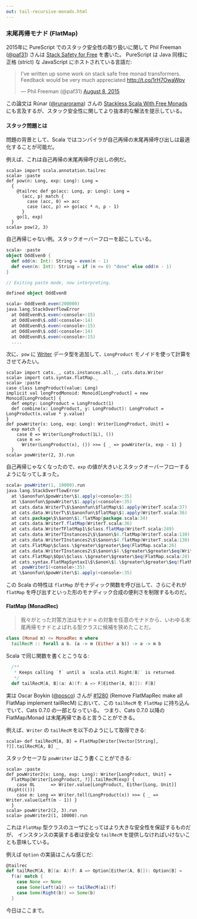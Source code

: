 ```yaml
---
out: tail-recursive-monads.html
---
```


  [@runarorama]: https://twitter.com/runarorama
  [@paf31]: https://twitter.com/paf31
  [ssfmvid]: http://skillsmatter.com/podcast/scala/stackless-scala-free-monads
  [ssfmpaper]: http://days2012.scala-lang.org/sites/days2012/files/bjarnason_trampolines.pdf
  [ssff]: http://functorial.com/stack-safety-for-free/index.pdf
  [Writer]: Writer.html
  [@posco]: https://twitter.com/posco
  [1280]: https://github.com/typelevel/cats/pull/1280

### 末尾再帰モナド (FlatMap)

2015年に PureScript でのスタック安全性の取り扱いに関して Phil Freeman ([@paf31][@paf31]) さんは [Stack Safety for Free][ssff] を書いた。
PureScript は Java 同様に正格 (strict) な JavaScript にホストされている言語だ:

<blockquote class="twitter-tweet" data-lang="en"><p lang="en" dir="ltr">I&#39;ve written up some work on stack safe free monad transformers. Feedback would be very much appreciated <a href="http://t.co/1rH7OwaWpy">http://t.co/1rH7OwaWpy</a></p>&mdash; Phil Freeman (@paf31) <a href="https://twitter.com/paf31/status/630148424478781441">August 8, 2015</a></blockquote>
<script async src="//platform.twitter.com/widgets.js" charset="utf-8"></script>

この論文は Rúnar ([@runarorama][@runarorama]) さんの [Stackless Scala With Free Monads][ssfmpaper] にも言及するが、スタック安全性に関してより抜本的な解法を提示している。

#### スタック問題とは

問題の背景として、Scala ではコンパイラが自己再帰の末尾再帰呼び出しは最適化することが可能だ。

例えば、これは自己再帰の末尾再帰呼び出しの例だ。

```console
scala> import scala.annotation.tailrec
scala> :paste
def pow(n: Long, exp: Long): Long =
  {
    @tailrec def go(acc: Long, p: Long): Long =
      (acc, p) match {
        case (acc, 0) => acc
        case (acc, p) => go(acc * n, p - 1)
      }
    go(1, exp)
  }
scala> pow(2, 3)
```

自己再帰じゃない例。スタックオーバーフローを起こしている。

```scala
scala> :paste
object OddEven0 {
  def odd(n: Int): String = even(n - 1)
  def even(n: Int): String = if (n <= 0) "done" else odd(n - 1)
}

// Exiting paste mode, now interpreting.

defined object OddEven0

scala> OddEven0.even(200000)
java.lang.StackOverflowError
  at OddEven0\$.even(<console>:15)
  at OddEven0\$.odd(<console>:14)
  at OddEven0\$.even(<console>:15)
  at OddEven0\$.odd(<console>:14)
  at OddEven0\$.even(<console>:15)
  ....
```

次に、`pow` に [Writer][Writer] データ型を追加して、`LongProduct` モノイドを使って計算をさせてみたい。

```console
scala> import cats._, cats.instances.all._, cats.data.Writer
scala> import cats.syntax.flatMap._
scala> :paste
case class LongProduct(value: Long)
implicit val longProdMonoid: Monoid[LongProduct] = new Monoid[LongProduct] {
  def empty: LongProduct = LongProduct(1)
  def combine(x: LongProduct, y: LongProduct): LongProduct = LongProduct(x.value * y.value)
}
def powWriter(x: Long, exp: Long): Writer[LongProduct, Unit] =
  exp match {
    case 0 => Writer(LongProduct(1L), ())
    case m =>
      Writer(LongProduct(x), ()) >>= { _ => powWriter(x, exp - 1) }
  }
scala> powWriter(2, 3).run
```

自己再帰じゃなくなったので、`exp` の値が大きいとスタックオーバーフローするようになってしまった。

```scala
scala> powWriter(1, 10000).run
java.lang.StackOverflowError
  at \$anonfun\$powWriter\$1.apply(<console>:35)
  at \$anonfun\$powWriter\$1.apply(<console>:35)
  at cats.data.WriterT\$\$anonfun\$flatMap\$1.apply(WriterT.scala:37)
  at cats.data.WriterT\$\$anonfun\$flatMap\$1.apply(WriterT.scala:36)
  at cats.package\$\$anon\$1.flatMap(package.scala:34)
  at cats.data.WriterT.flatMap(WriterT.scala:36)
  at cats.data.WriterTFlatMap1\$class.flatMap(WriterT.scala:249)
  at cats.data.WriterTInstances2\$\$anon\$4.flatMap(WriterT.scala:130)
  at cats.data.WriterTInstances2\$\$anon\$4.flatMap(WriterT.scala:130)
  at cats.FlatMap\$class.\$greater\$greater\$eq(FlatMap.scala:26)
  at cats.data.WriterTInstances2\$\$anon\$4.\$greater\$greater\$eq(WriterT.scala:130)
  at cats.FlatMap\$Ops\$class.\$greater\$greater\$eq(FlatMap.scala:20)
  at cats.syntax.FlatMapSyntax1\$\$anon\$1.\$greater\$greater\$eq(flatMap.scala:6)
  at .powWriter1(<console>:35)
  at \$anonfun\$powWriter\$1.apply(<console>:35)
```

この Scala の特性は `flatMap` がモナディック関数を呼び出して、さらにそれが `flatMap`
を呼び出すといった形のモナディック合成の便利さを制限するものだ。

#### FlatMap (MonadRec)

> 我々がとった対策方法はモナド `m` の対象を任意のモナドから、いわゆる末尾再帰モナドとよばれる型クラスに候補を狭めたことだ。

```haskell
class (Monad m) <= MonadRec m where
  tailRecM :: forall a b. (a -> m (Either a b)) -> a -> m b
```

Scala で同じ関数を書くとこうなる:

```scala
  /**
   * Keeps calling `f` until a `scala.util.Right[B]` is returned.
   */
  def tailRecM[A, B](a: A)(f: A => F[Either[A, B]]): F[B]
```

実は Oscar Boykin ([@posco][@posco]) さんが [#1280][1280] (Remove FlatMapRec make all FlatMap implement tailRecM)
において、この `tailRecM` を `FlatMap` に持ち込んでいて、Cats 0.7.0 の一部となっている。
つまり、Cats 0.7.0 以降の FlatMap/Monad は末尾再帰であると言うことができる。

例えば、`Writer` の `tailRecM` を以下のようにして取得できる:

```console
scala> def tailRecM[A, B] = FlatMap[Writer[Vector[String], ?]].tailRecM[A, B] _
```

スタックセーフな `powWriter` はこう書くことができる:

```console
scala> :paste
def powWriter2(x: Long, exp: Long): Writer[LongProduct, Unit] =
  FlatMap[Writer[LongProduct, ?]].tailRecM(exp) {
    case 0L      => Writer.value[LongProduct, Either[Long, Unit]](Right(()))
    case m: Long => Writer.tell(LongProduct(x)) >>= { _ => Writer.value(Left(m - 1)) }
  }
scala> powWriter2(2, 3).run
scala> powWriter2(1, 10000).run
```

これは `FlatMap` 型クラスのユーザにとってはより大きな安全性を保証するものだが、
インスタンスの実装する者は安全な `tailRecM` を提供しなければいけないことも意味している。

例えば `Option` の実装はこんな感じだ:

```scala
@tailrec
def tailRecM[A, B](a: A)(f: A => Option[Either[A, B]]): Option[B] =
  f(a) match {
    case None => None
    case Some(Left(a1)) => tailRecM(a1)(f)
    case Some(Right(b)) => Some(b)
  }
```

今日はここまで。
